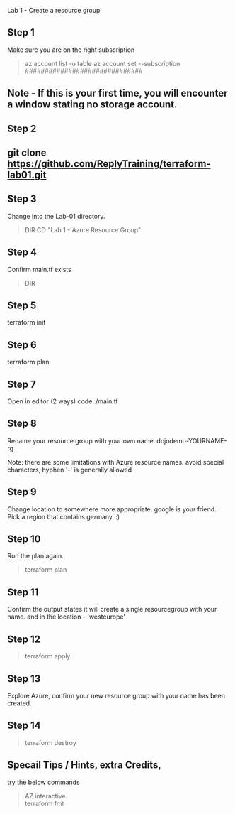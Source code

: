 Lab 1 - Create a resource group


Step 1
------------------------------------------------------------------------
Make sure you are on the right subscription

> az account list -o table
> az account set --subscription ##############################

Note - If this is your first time, you will encounter a window stating no storage account.
-----------------------------------------------------------------------


Step 2
-----------------------------------------------------------------------
git clone https://github.com/ReplyTraining/terraform-lab01.git
-----------------------------------------------------------------------


Step 3
-----------------------------------------------------------------------
Change into the Lab-01 directory.
> DIR
> CD "Lab 1 - Azure Resource Group"


Step 4 
-----------------------------------------------------------------------
Confirm main.tf exists
> DIR


Step 5
-----------------------------------------------------------------------
terraform init


Step 6
-----------------------------------------------------------------------
terraform plan


Step 7
-----------------------------------------------------------------------
Open in editor (2 ways)
code ./main.tf


Step 8
-----------------------------------------------------------------------
Rename your resource group with your own name.
dojodemo-YOURNAME-rg

Note: there are some limitations with Azure resource names. 
avoid special characters, hyphen '-' is generally allowed 


Step 9
-----------------------------------------------------------------------
Change location to somewhere more appropriate.
google is your friend. Pick a region that contains germany. :)


Step 10
----------------------------------------------------------------------
Run the plan again.
> terraform plan


Step 11
-----------------------------------------------------------------------
Confirm the output states it will create a single resourcegroup with your name.
and in the location - 'westeurope'


Step 12
-----------------------------------------------------------------------
> terraform apply


Step 13
-----------------------------------------------------------------------
Explore Azure, confirm your new resource group with your name has been created.


Step 14
-----------------------------------------------------------------------
> terraform destroy




Specail Tips / Hints, extra Credits, 
-----------------------------------------------------------------------
try the below commands

> AZ interactive  
> terraform fmt

